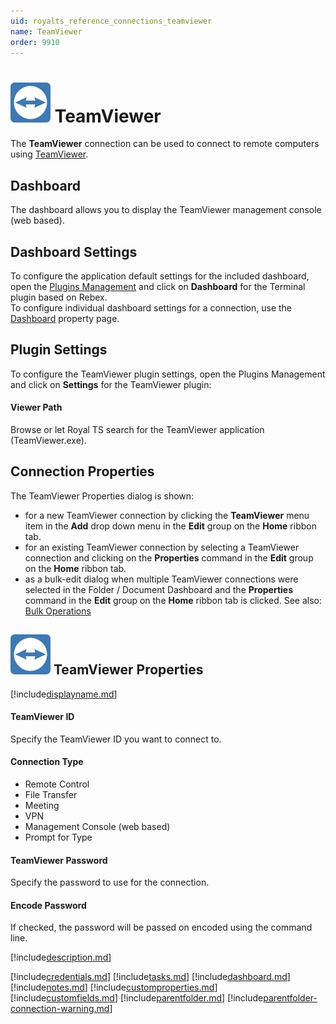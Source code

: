 ```yaml
---
uid: royalts_reference_connections_teamviewer
name: TeamViewer
order: 9910
---
```


# ![](/r2023/images/RoyalTS/Plugins/Connections/TeamViewer/SVG_PluginIcon_32.svg#img_header) TeamViewer

The **TeamViewer** connection can be used to connect to remote computers using [TeamViewer](https://www.teamviewer.com/).

## Dashboard

The dashboard allows you to display the TeamViewer management console (web based).

## Dashboard Settings

To configure the application default settings for the included dashboard, open the [Plugins Management](xref:royalts_intro_plugins) and click on **Dashboard** for the Terminal plugin based on Rebex.  
To configure individual dashboard settings for a connection, use the [Dashboard](#dashboard) property page.

## Plugin Settings

To configure the TeamViewer plugin settings, open the Plugins Management and click on **Settings** for the TeamViewer plugin:

#### Viewer Path

Browse or let Royal TS search for the TeamViewer application (TeamViewer.exe).

## Connection Properties

The TeamViewer Properties dialog is shown:

- for a new TeamViewer connection by clicking the **TeamViewer** menu item in the **Add** drop down menu in the **Edit** group on the **Home** ribbon tab.
- for an existing TeamViewer connection by selecting a TeamViewer connection and clicking on the **Properties** command in the **Edit** group on the **Home** ribbon tab.
- as a bulk-edit dialog when multiple TeamViewer connections were selected in the Folder / Document Dashboard and the **Properties** command in the **Edit** group on the **Home** ribbon tab is clicked. See also: [Bulk Operations](xref:royalts_tutorials_bulk)

## ![](/r2023/images/RoyalTS/Plugins/Connections/TeamViewer/SVG_PluginIcon_32.svg#img_header) TeamViewer Properties

[!include[displayname.md](~/royalts/_shared/displayname.md)]

#### TeamViewer ID

Specify the TeamViewer ID you want to connect to.

#### Connection Type

- Remote Control
- File Transfer
- Meeting
- VPN
- Management Console (web based)
- Prompt for Type

#### TeamViewer Password

Specify the password to use for the connection.

#### Encode Password

If checked, the password will be passed on encoded using the command line.

[!include[description.md](~/royalts/_shared/description.md)]

[!include[credentials.md](~/royalts/_shared/credentials.md)]
[!include[tasks.md](~/royalts/_shared/tasks.md)]
[!include[dashboard.md](~/royalts/_shared/dashboard.md)]
[!include[notes.md](~/royalts/_shared/notes.md)]
[!include[customproperties.md](~/royalts/_shared/customproperties.md)]
[!include[customfields.md](~/royalts/_shared/customfields.md)]
[!include[parentfolder.md](~/royalts/_shared/parentfolder.md)]
[!include[parentfolder-connection-warning.md](~/royalts/_shared/parentfolder-connection-warning.md)]
